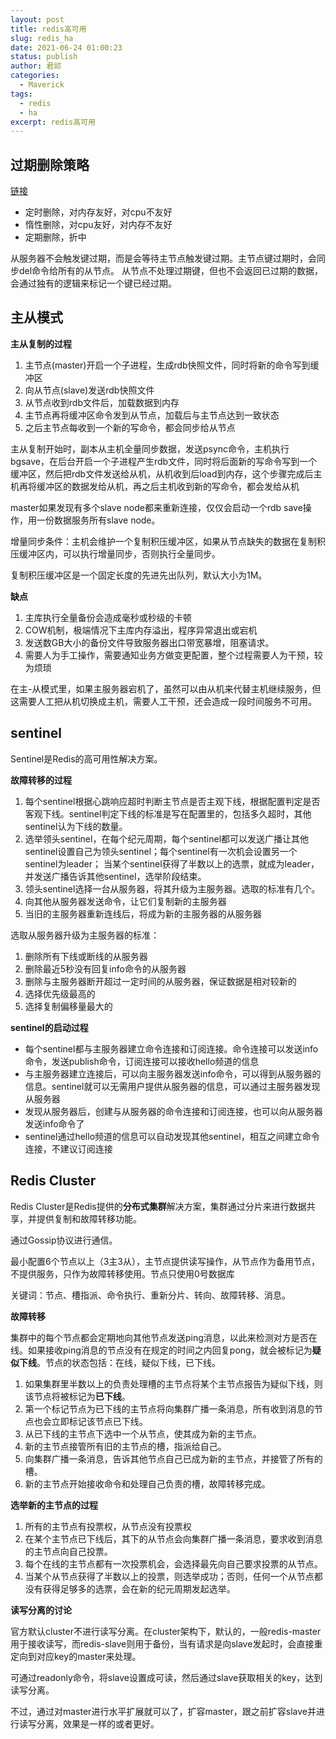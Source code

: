 ```yaml
---
layout: post
title: redis高可用
slug: redis_ha
date: 2021-06-24 01:00:23
status: publish
author: 君祁
categories:
  - Maverick
tags:
  - redis
  - ha
excerpt: redis高可用
---
```


## 过期删除策略
[链接](https://zhuanlan.zhihu.com/p/139423463)

* 定时删除，对内存友好，对cpu不友好
* 惰性删除，对cpu友好，对内存不友好
* 定期删除，折中

从服务器不会触发键过期，而是会等待主节点触发键过期。主节点键过期时，会同步del命令给所有的从节点。
从节点不处理过期键，但也不会返回已过期的数据，会通过独有的逻辑来标记一个键已经过期。


## 主从模式
**主从复制的过程**
1. 主节点(master)开启一个子进程，生成rdb快照文件，同时将新的命令写到缓冲区
2. 向从节点(slave)发送rdb快照文件
3. 从节点收到rdb文件后，加载数据到内存
4. 主节点再将缓冲区命令发到从节点，加载后与主节点达到一致状态
5. 之后主节点每收到一个新的写命令，都会同步给从节点

主从复制开始时，副本从主机全量同步数据，发送psync命令，主机执行bgsave，在后台开启一个子进程产生rdb文件，同时将后面新的写命令写到一个缓冲区，然后把rdb文件发送给从机，从机收到后load到内存，这个步骤完成后主机再将缓冲区的数据发给从机，再之后主机收到新的写命令，都会发给从机

master如果发现有多个slave node都来重新连接，仅仅会启动一个rdb save操作，用一份数据服务所有slave node。

增量同步条件：主机会维护一个复制积压缓冲区，如果从节点缺失的数据在复制积压缓冲区内，可以执行增量同步，否则执行全量同步。

复制积压缓冲区是一个固定长度的先进先出队列，默认大小为1M。

**缺点**
1. 主库执行全量备份会造成毫秒或秒级的卡顿
2. COW机制，极端情况下主库内存溢出，程序异常退出或宕机
3. 发送数GB大小的备份文件导致服务器出口带宽暴增，阻塞请求。
4. 需要人为手工操作，需要通知业务方做变更配置，整个过程需要人为干预，较为烦琐

在主-从模式里，如果主服务器宕机了，虽然可以由从机来代替主机继续服务，但这需要人工把从机切换成主机，需要人工干预，还会造成一段时间服务不可用。

## sentinel
Sentinel是Redis的高可用性解决方案。

**故障转移的过程**
1. 每个sentinel根据心跳响应超时判断主节点是否主观下线，根据配置判定是否客观下线。sentinel判定下线的标准是写在配置里的，包括多久超时，其他sentinel认为下线的数量。
2. 选举领头sentinel，在每个纪元周期，每个sentinel都可以发送广播让其他sentinel设置自己为领头sentinel；每个sentinel有一次机会设置另一个sentinel为leader；
当某个sentinel获得了半数以上的选票，就成为leader，并发送广播告诉其他sentinel，选举阶段结束。
3. 领头sentinel选择一台从服务器，将其升级为主服务器。选取的标准有几个。
4. 向其他从服务器发送命令，让它们复制新的主服务器
5. 当旧的主服务器重新连线后，将成为新的主服务器的从服务器

选取从服务器升级为主服务器的标准：
1. 删除所有下线或断线的从服务器
2. 删除最近5秒没有回复info命令的从服务器
3. 删除与主服务器断开超过一定时间的从服务器，保证数据是相对较新的
4. 选择优先级最高的
5. 选择复制偏移量最大的

**sentinel的启动过程**
* 每个sentinel都与主服务器建立命令连接和订阅连接。命令连接可以发送info命令，发送publish命令，订阅连接可以接收hello频道的信息
* 与主服务器建立连接后，可以向主服务器发送info命令，可以得到从服务器的信息。sentinel就可以无需用户提供从服务器的信息，可以通过主服务器发现从服务器
* 发现从服务器后，创建与从服务器的命令连接和订阅连接，也可以向从服务器发送info命令了
* sentinel通过hello频道的信息可以自动发现其他sentinel，相互之间建立命令连接，不建议订阅连接


## Redis Cluster
Redis Cluster是Redis提供的**分布式集群**解决方案，集群通过分片来进行数据共享，并提供复制和故障转移功能。

通过Gossip协议进行通信。

最小配置6个节点以上（3主3从），主节点提供读写操作，从节点作为备用节点，不提供服务，只作为故障转移使用。节点只使用0号数据库

关键词：节点、槽指派、命令执行、重新分片、转向、故障转移、消息。

**故障转移**

集群中的每个节点都会定期地向其他节点发送ping消息，以此来检测对方是否在线。如果接收ping消息的节点没有在规定的时间之内回复pong，就会被标记为**疑似下线**。节点的状态包括：在线，疑似下线，已下线。

1. 如果集群里半数以上的负责处理槽的主节点将某个主节点报告为疑似下线，则该节点将被标记为**已下线**。
2. 第一个标记节点为已下线的主节点将向集群广播一条消息，所有收到消息的节点也会立即标记该节点已下线。
3. 从已下线的主节点下选中一个从节点，使其成为新的主节点。
4. 新的主节点接管所有旧的主节点的槽，指派给自己。
5. 向集群广播一条消息，告诉其他节点自己已成为新的主节点，并接管了所有的槽。
6. 新的主节点开始接收命令和处理自己负责的槽，故障转移完成。

**选举新的主节点的过程**
1. 所有的主节点有投票权，从节点没有投票权
2. 在某个主节点已下线后，其下的从节点会向集群广播一条消息，要求收到消息的主节点向自己投票。
3. 每个在线的主节点都有一次投票机会，会选择最先向自己要求投票的从节点。
4. 当某个从节点获得了半数以上的投票，则选举成功；否则，任何一个从节点都没有获得足够多的选票，会在新的纪元周期发起选举。

**读写分离的讨论**

官方默认cluster不进行读写分离。在cluster架构下，默认的，一般redis-master用于接收读写，而redis-slave则用于备份，当有请求是向slave发起时，会直接重定向到对应key的master来处理。

可通过readonly命令，将slave设置成可读，然后通过slave获取相关的key，达到读写分离。

不过，通过对master进行水平扩展就可以了，扩容master，跟之前扩容slave并进行读写分离，效果是一样的或者更好。